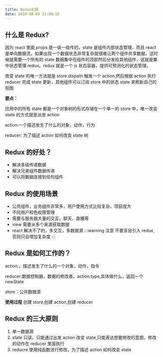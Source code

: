 ```yaml
---
title: Redux初探
date: 2020-08-09 21:00:10
---
```


## 什么是 Redux?

因为 react 里面 props 是一级一级传的，state 是组件内部状态管理，而且 react 是单向数据流，如果出现一个数据状态非常复杂就很难让两个组件共享数据，这时候就需要一个所有的 state 数据集中在组件的顶部然后分发给其他组件，这就是集中状态管理 redux。redux 就是一个 js 状态容器，提供可预测化的状态管理。

改变 state 的唯一方法就是 store.dispath 触发一个 action,然后根据 action 执行 reducer 完成 state 更新，其他组件可以订阅 store 中的状态 state 来刷新自己的视图

**要点：**

应用中的所有 state 都是一个对象树的形式存储在一个单一的 store 中，唯一改变 state 的方式就是派发 action

action:一个描述发生了什么的对象，动作，行为

reducer: 为了描述 action 如何改变 state 树

## Redux 的好处？

- 解决多级传递数据
- 解决兄弟组件数据传递
- 可以将数据连接到任何组件

## Redux 的使用场景

- 公共组件，业务组件非常多，用户使用方式比较复杂，项目庞大
- 不同用户校色权限管理
- 需要与服务器大量的交互，聊天，直播等
- view 需要从多个来源获取数据
- react 解决不了的，多交互，多数据源
  :::warning 注意
  不要盲目引入 redux,否则只会增加复杂度
  :::

## Redux 是如何工作的？

action:，描述发生了什么的一个对象，动作，指令

reducer:数据控制器，数据的修改者。action.type,具体做什么，返回一个 newState

store：公共数据源

**使用过程**
创建 store,创建 action,创建 reducer

## Redux 的三大原则

1. 单一数据源
2. state 只读，只能通过出发 action 改变 state,只能表达想要修改的意图，修改的动作在 reducer 里面执行
3. reducre 使用纯函数进行修改，为了描述 action 如何改变 state

